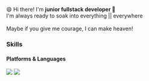  <p>
 😄 Hi there! I'm <b>junior fullstack developer 🌱</b><br/>
 I'm always ready to soak into everything || everywhere<br/><br/>
 Maybe if you give me courage, I can make heaven!
</p>


### Skills
#### Platforms & Languages
<p>
 
 <img src="https://img.shields.io/badge/C-#A8B9CC?style=flat-square&logo=C&logoColor=white"/>
 <img src="https://img.shields.io/badge/Android-3DDC84?style=flat-square&logo=Android&logoColor=white"/>

</p> 
